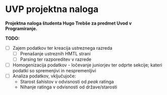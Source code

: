# UVP projektna naloga
**Projektna naloga študenta Hugo Trebše za predmet Uvod v Programiranje.**

**TODO:**
- [ ] Zajem podatkov ter kreacija ustreznega razreda
    - [ ] Prenašanje ustreznih HMTL strani
    - [ ] Parsing ter razporeditev v razrede
- [ ] Homogenizacija podatkov - ločevanje juniorjev ter odprte sekcije; kateri podatki so spremenjivi in nespremenljivi
- [ ] Analiza podatkov, vključujoče:
  - Starost šahistov v odvisnosti od *peak* ratinga
  - Nihanje ratinga v odvisnosti od države/starosti
